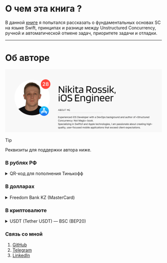 # О чем эта книга ?

В данной [книге](https://github.com/Proekt-SwiftUI/sc-book) я попытался рассказать о фундаментальных основах SC на языке Swift, принципах и разнице между Unstructured Concurrency, ручной и автоматической отмене задач, приоритете задачи и отладки.

---

# Об авторе

![Автор данной книги, если вы не знали][book_author]

> [!TIP]
> Реквизиты для поддержки автора ниже.

### В рублях РФ

<details>
  <summary>QR-код для пополнения Тинькофф</summary>

![QR-код для пополнения Тинькофф][pay_via_qr]

</details>

### В долларах

<details>
  <summary>Freedom Bank KZ (MasterCard)</summary>

```js
5269 8800 0778 4309
```

</details>

### В криптовалюте

<details>
  <summary>USDT (Tether USDT) — BSC (BEP20)</summary>

```bash
0x273fe5c8f1d9886629967ba11ca88e7b6276fe8d
```

USDC (Solana):

```bash
J4fzaM7XWigRbRpw88Z3fj9vSZBxpaay9xMxbtS3ZDHH
```

Ethereum (Main network):

```bash
0x4E765A8c5C71b04b20d7fF3Ad005901CE6A99D11
```

TON coin:

```bash
UQARZfodIoN5WHeGSmfiIFrgBsnMMKHI2hDJeT0yjA-LykFw
```

</details>

### Связь со мной

1. [GitHub](https://github.com/wmorgue)
2. [Telegram](https://t.me/maybequantum)
3. [LinkedIn](https://linkedin.com/in/nick-rossik)

[book_author]: images/BookAuthor.png
[pay_via_qr]: images/payment_qr.png

<!-- https://www.tinkoff.ru/rm/rossik.nikita1/oIfQz50874 -->